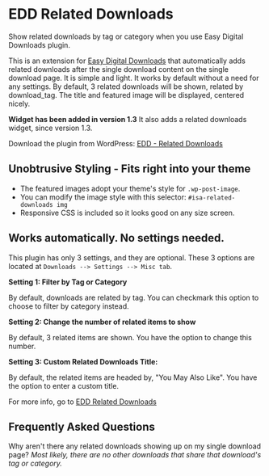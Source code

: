 EDD Related Downloads
=====================

Show related downloads by tag or category when you use Easy Digital Downloads plugin.

This is an extension for [Easy Digital Downloads](http://wordpress.org/extend/plugins/easy-digital-downloads/) that automatically adds related downloads after the single download content on the single download page. 
It is simple and light. It works by default without a need for any settings. By default, 3 related downloads will be shown, related by download_tag. The title and featured image will be displayed, centered nicely. 

**Widget has been added in version 1.3**
It also adds a related downloads widget, since version 1.3.

Download the plugin from WordPress: [EDD - Related Downloads](http://downloads.wordpress.org/plugin/easy-digital-downloads-related-downloads.zip)


Unobtrusive Styling - Fits right into your theme
------------------------------------------------

- The featured images adopt your theme's style for `.wp-post-image`.
- You can modify the image style with this selector: `#isa-related-downloads img `
- Responsive CSS is included so it looks good on any size screen.

Works automatically. No settings needed.
----------------------------------------
This plugin has only 3 settings, and they are optional. These 3 options are located at `Downloads --> Settings --> Misc tab`.

**Setting 1: Filter by Tag or Category**

By default, downloads are related by tag. You can checkmark this option to choose to filter by category instead.

**Setting 2: Change the number of related items to show**

By default, 3 related items are shown. You have the option to change this number.

**Setting 3: Custom Related Downloads Title:**

By default, the related items are headed by, "You May Also Like". You have the option to enter a custom title.

For more info, go to [EDD Related Downloads](http://isabelcastillo.com/edd-related-downloads-plugin/) 


Frequently Asked Questions
--------------------------
Why aren't there any related downloads showing up on my single download page?
*Most likely, there are no other downloads that share that download's tag or category.*
